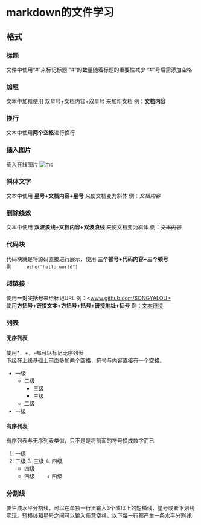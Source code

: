 # markdown的文件学习
## 格式
### 标题
文件中使用“#”来标记标题 "#"的数量随着标题的重要性减少 “#”号后需添加空格
### 加粗
文本中加粗使用  双星号+文档内容+双星号 来加粗文档  例：**文档内容**
### 换行
文本中使用**两个空格**进行换行
### 插入图片
插入在线图片 ![md](http://www.jianshu.com/p/e989689a331d)
### 斜体文字
文本中使用 **星号+文档内容+星号** 来使文档变为斜体 例：*文档内容*
### 删除线效
文本中使用 **双波浪线+文档内容+双波浪线** 来使文档变为斜体 例：~~文本内容~~
### 代码块 
代码块就是将源码直接进行展示，使用 **三个顿号+代码内容+三个顿号**   
    例 ```     
      echo("hello world")    
      ```
### 超链接
使用**一对尖括号**来给标记URL   例：<www.github.com/SONGYALOU>    
使用**方括号+链接文本+方括号+括号+链接地址+括号**  例：[文本链接](www.github.com/SONGYALOU)
### 列表
#### 无序列表
使用*，+，-都可以标记无序列表  
下级在上级基础上前面多加两个空格，符号与内容直接有一个空格。
+ 一级
  + 二级
    + 三级
    + 三级
  + 二级
+ 一级

#### 有序列表
有序列表与无序列表类似，只不是是将前面的符号换成数字而已
1. 一级
  2. 二级
    3. 三级
      4. 四级
        + 四级
        + 四级
        + 四级
### 分割线
要生成水平分割线，可以在单独一行里输入3个或以上的短横线、星号或者下划线实现。短横线和星号之间可以输入任意空格。以下每一行都产生一条水平分割线。
